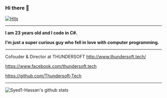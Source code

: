 ### **Hi there** 👋
[![Hits](https://hits.seeyoufarm.com/api/count/incr/badge.svg?url=https%3A%2F%2Fgithub.com%2FSyed1-Hassan&count_bg=%230A17DD&title_bg=%23555555&icon=&icon_color=%23E7E7E7&title=hits&edge_flat=false)](https://hits.seeyoufarm.com)
**** 


**I am 23 years old and I code in **C#**.**

****I’m just a super curious guy who fell in love with computer programming.****




****


Cofouder & Director at THUNDERSOFT
http://www.thundersoft.tech/

https://www.facebook.com/thundersoft.tech

https://github.com/Thundersoft-Tech




****




![Syed1-Hassan's github stats](https://github-readme-stats.vercel.app/api?username=Syed1-Hassan&count_private=true&show_icons=true&theme=radical)


